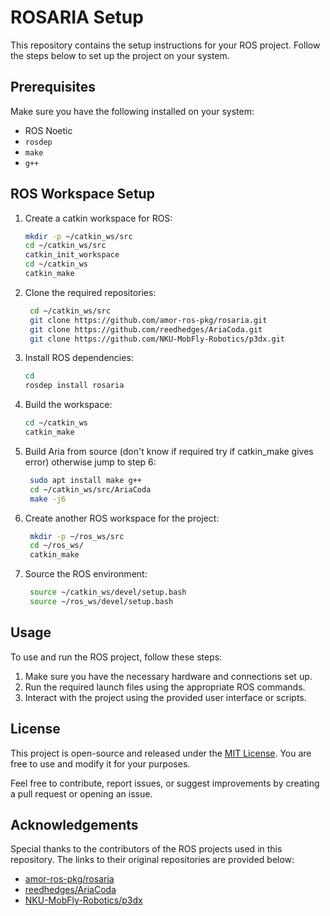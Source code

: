 # ROSARIA Setup

This repository contains the setup instructions for your ROS project. Follow the steps below to set up the project on your system.

## Prerequisites

Make sure you have the following installed on your system:

- ROS Noetic
- `rosdep`
- `make`
- `g++`

## ROS Workspace Setup

1. Create a catkin workspace for ROS:

   ```bash
   mkdir -p ~/catkin_ws/src
   cd ~/catkin_ws/src
   catkin_init_workspace
   cd ~/catkin_ws
   catkin_make
   ```
2. Clone the required repositories:
    
   ```bash
    cd ~/catkin_ws/src
    git clone https://github.com/amor-ros-pkg/rosaria.git
    git clone https://github.com/reedhedges/AriaCoda.git
    git clone https://github.com/NKU-MobFly-Robotics/p3dx.git

    ```

3. Install ROS dependencies:
    
   ```bash
   cd 
   rosdep install rosaria
   ```
4. Build the workspace:
    
   ```bash
   cd ~/catkin_ws
   catkin_make
    ```
5. Build Aria from source (don't know if required try if catkin_make gives error) otherwise jump to step 6:
    
   ```bash
    sudo apt install make g++
    cd ~/catkin_ws/src/AriaCoda
    make -j6
   ```
6. Create another ROS workspace for the project:
    
   ```bash
    mkdir -p ~/ros_ws/src
    cd ~/ros_ws/
    catkin_make
   ```
7. Source the ROS environment:
    
   ```bash
    source ~/catkin_ws/devel/setup.bash
    source ~/ros_ws/devel/setup.bash
   ```
## Usage
To use and run the ROS project, follow these steps:

1. Make sure you have the necessary hardware and connections set up.
2. Run the required launch files using the appropriate ROS commands.
3. Interact with the project using the provided user interface or scripts.

## License
This project is open-source and released under the [MIT License](/LICENSE). You are free to use and modify it for your purposes.

Feel free to contribute, report issues, or suggest improvements by creating a pull request or opening an issue.

## Acknowledgements
Special thanks to the contributors of the ROS projects used in this repository. The links to their original repositories are provided below:

- [amor-ros-pkg/rosaria](https://github.com/amor-ros-pkg/rosaria)
- [reedhedges/AriaCoda](https://github.com/reedhedges/AriaCoda)
- [NKU-MobFly-Robotics/p3dx](https://github.com/NKU-MobFly-Robotics/p3dx)

